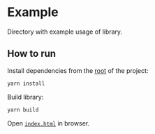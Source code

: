 # Example

Directory with example usage of library.

## How to run

Install dependencies from the [root](../) of the project:

```PowerShell
yarn install
```

Build library:

```PowerShell
yarn build
```

Open [`index.html`](index.html) in browser.
